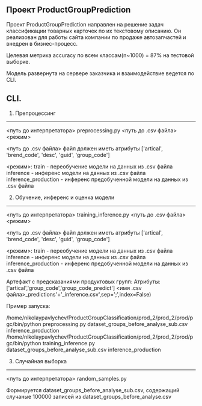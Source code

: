 Проект ProductGroupPrediction
------------------------------

Проект ProductGroupPrediction направлен на решение задач классификации товарных карточек по их текстовому описанию.
Он реализован для работы сайта компании по продаже автозапчастей и внедрен в бизнес-процесс.

Целевая метрика accuracy по всем классам(n~1000) = 87% на тестовой выборке.

Модель развернута на сервере заказчика и взаимодействие ведется по CLI.


CLI.
------------------------------

1. Препроцессинг
------------------------------

<путь до интерпретатора> preprocessing.py <путь до .csv файла> <режим>

<путь до .csv файла> файл должен иметь атрибуты ['artical', 'brend_code', 'desc', 'guid', 'group_code']

<режим>:
train - переобучение модели на данных из .csv файла
inference - инференс модели на данных из .csv файла
inference_production - инференс предобученной модели на данных из .csv файла

2. Обучение, инференс и оценка модели
------------------------------

<путь до интерпретатора> training_inference.py <путь до .csv файла> <режим>

<путь до .csv файла> файл должен иметь атрибуты ['artical', 'brend_code', 'desc', 'guid', 'group_code']

<режим>:
train - переобучение модели на данных из .csv файла
inference - инференс модели на данных из .csv файла
inference_production - инференс предобученной модели на данных из .csv файла

Артефакт с предсказаниями продуктовых групп:
Атрибуты: ['artical','group_code','group_code_predict']
<имя .csv файла>_predictions'+'_inference.csv',sep=';',index=False)
	
Пример запуска:
	
/home/nikolaypavlychev/ProductGroupClassification/prod_2/prod_2/prod/pgc/bin/python preprocessing.py dataset_groups_before_analyse_sub.csv inference_production
/home/nikolaypavlychev/ProductGroupClassification/prod_2/prod_2/prod/pgc/bin/python training_inference.py dataset_groups_before_analyse_sub.csv inference_production

3. Cлучайная выборка 
------------------------------

<путь до интерпретатора> random_samples.py 

Формируется dataset_groups_before_analyse_sub.csv, содержащий случаные 100000 записей из dataset_groups_before_analyse.csv
